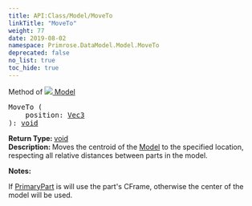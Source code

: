 ```yaml
---
title: API:Class/Model/MoveTo
linkTitle: "MoveTo"
weight: 77
date: 2019-08-02
namespace: Primrose.DataModel.Model.MoveTo
deprecated: false
no_list: true
toc_hide: true
---
```

Method of <a href="/docs/api-reference/Class/Model"><img src="/icons/silk/bricks.png"/>&nbsp;Model</a>
<pre class="method-declaration">
MoveTo (
    position: <a class="type" href="/docs/api-reference/DataType/Vec3">Vec3</a>
): <a class="type" href="/docs/api-reference/System/void">void</a></pre>
<b>Return Type: </b>
<a class="type" href="/docs/api-reference/System/void">void</a>
<br/>
<b>Description: </b>
Moves the centroid of the <a href="/docs/api-reference/Class/Model/" >Model</a> to the specified location, respecting all relative distances between
parts in the model.

<b>Notes: </b>
<p class="remarks">
If <a href="/docs/api-reference/Class/Model/PrimaryPart" >PrimaryPart</a> is will use the part's CFrame, otherwise the center of the model will be used.
</p>